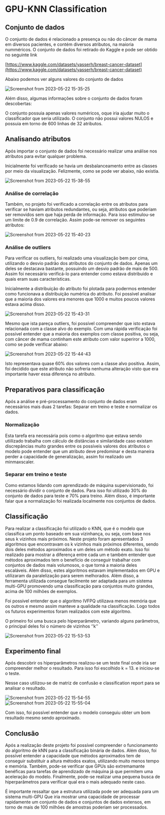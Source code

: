 # GPU-KNN Classification



## Conjunto de dados

O conjunto de dados é relacionado a presença ou não do câncer de mama em diversos pacientes, e contém diversos atributos, na maioria numméricos. O conjunto de dados foi retirado do Kaggle e pode ser obtido no seguinte link

[https://www.kaggle.com/datasets/yasserh/breast-cancer-dataset](https://www.kaggle.com/datasets/yasserh/breast-cancer-dataset)

Abaixo podemos ver alguns valores do conjunto de dados


![Screenshot from 2023-05-22 15-35-25](https://github.com/gorlando04/GPU-KNN-Classification/assets/91696970/65ac9d28-037b-4b6e-bd05-eea01872cb87)



Além disso, algumas informações sobre o conjunto de dados foram descobertas:

O conjunto possuia apenas valores numéricos, oque iria ajudar muito o classificador que seria utilizado. O conjunto não possui valores NULOS e possuia em torno de 600 linhas de 32 atributos.

## Analisando atributos

Após importar o conjunto de dados foi necessário realizar uma análise nos atributos para evitar qualquer problema.

Inicialmente foi verificado se havia um desbalanceamento entre as classes por meio da visualização. Felizmente, como se pode ver abaixo, não existia.

![Screenshot from 2023-05-22 15-38-55](https://github.com/gorlando04/GPU-KNN-Classification/assets/91696970/bb825c06-2454-44cf-98f3-f2c0f07ea215)


### Análise de correlação

Também, no projeto foi verificado a correlação entre os atributos para verificar se haviam atributos redundantes, ou seja, atributos que poderiam ser removidos sem que haja perda de informação. Para isso estimulou-se um limite de 0.9 de correlação. Assim pode-se remover os seguintes atributos:

![Screenshot from 2023-05-22 15-40-23](https://github.com/gorlando04/GPU-KNN-Classification/assets/91696970/bc837410-ded5-4ca0-a80f-db8687d3aa64)



### Análise de outliers

Para verificar os outliers, foi realizado uma visualização bem por cima, utilizando o desvio padrão dos atributos do conjunto de dados. Apenas um deles se destacava bastante, possuindo um desvio padrão de mais de 500. Assim foi necessário verificá-lo para entender como estava distribuido e quais eram suas características.

Inicialmente a distribuição do atributo foi plotada para podermos entender como funcionava a distribuição numérica do atributo. Foi possível analisar que a maioria dos valores era menores que 1000 e muitos poucos valores estava acima disso.

![Screenshot from 2023-05-22 15-43-31](https://github.com/gorlando04/GPU-KNN-Classification/assets/91696970/a1a9866a-8c2c-4526-82ee-9f7e0e381822)



Mesmo que ista pareça outliers, foi possível compreender que isto estava relacionada com a classe alvo do exemplo. Com uma rápida verificação foi possível entender que a maioria dos exemplos com classe positiva, ou seja, com câncer de mama continham este atributo com valor superiror a 1000, como se pode verificar abaixo:

![Screenshot from 2023-05-22 15-44-43](https://github.com/gorlando04/GPU-KNN-Classification/assets/91696970/5bf46810-5293-47c4-9166-5ccacc7dcbb5)


Isto representava quase 60% dos valores com a classe alvo positiva. Assim, foi decidido que este atributo não sofreria nenhuma alteração visto que era importante haver essa diferença no atributo.

## Preparativos para classificação

Após a análise e pré-processamento do conjunto de dados eram necessários mais duas 2 tarefas: Separar em treino e teste e normalizar os dados.

### Normalização

Esta tarefa era necessária pois como o algoritmo que estava sendo utiilizado trabalha com cálculo de distâncias e similaridade caso existam discrepâncias muito grandes entre os possíveis valores dos atributos o modelo pode entender que um atributo deve predominar e desta maneira perder a capacidade de generalização, assim foi realizado um minmaxscaler.

### Separar em treino e teste

Como estamos lidando com aprendizado de máquina supervisionado, foi necessário dividir o conjunto de dados. Para isso foi utilizado 30% do conjunto de dados para teste e 70% para treino. Além disso, é importante falar que a normalização foi realizada localmente nos conjuntos de dados.

## Classificação

Para realizar a classificação foi utilizado o KNN, que é o modelo que classifica um ponto baseado em sua vizinhança, ou seja, com base nos seus k vizinhos mais próximos. Neste projeto foram apresentados 3 algoritmos que encontravam os k vizinhos mais próximos diferentes, sendo dois deles métodos aproximados e um deles um método exato. Isso foi realizado para mostrar a diferença entre cada um e também entender que métodos aproximados tem o benefício de conseguir trabalhar com conjuntos de dados mais volumosos, o que torná a maioria deles escaláveis. Além disso, estes algoritmos estavam implementados em GPU e utilizaram da paralelização para serem melhorados. Além disso, a ferramenta utilizada consegue facilmente ser adaptada para um sistema multi-GPU promovendo uma classificação para conjuntos muito grandes, acima de 100 milhões de exemplos.

Foi possível entender que o algoritmo IVFPQ utilizava menos memória que os outros e mesmo assim manteve a qualidade na classificação. Logo todos os futuros experimentos foram realizados com este algoritmo.

O primeiro foi uma busca pelo hiperparâmetro, variando alguns parâmetros, o principal deles foi o número de vizinhos ‘’k’’

![Screenshot from 2023-05-22 15-53-53](https://github.com/gorlando04/GPU-KNN-Classification/assets/91696970/a4802495-1fcf-4772-a784-d9c445b2bece)


## Experimento final

Após descobrir os hiperparâmetros realizou-se um teste final onde iria ser compreender melhor o resultado. Para isso foi escolhido k = 13. e iniciou-se o teste.

Nesse caso utilizou-se de matriz de confusão e classification report para se analisar o resultado.

![Screenshot from 2023-05-22 15-54-55](https://github.com/gorlando04/GPU-KNN-Classification/assets/91696970/092e721b-731e-499e-8fb3-06918df43b18)
![Screenshot from 2023-05-22 15-55-04](https://github.com/gorlando04/GPU-KNN-Classification/assets/91696970/9776ecb9-2ced-4c76-bac0-ff032c4507b7)


Com isso, foi possível entender que o modelo conseguiu obter um bom resultado mesmo sendo aproximado. 

## Conclusão

Após a realização deste projeto foi possível compreender o funcionamento do algoritmo de kNN para a classificação binária de dados. Além disso, foi possível entender a capacidade que métodos aproximados tem de conseguir substituir a altura métodos exatos, utilizando muito menos tempo e memória. Também, pode-se verificar que GPUs são extremamante benéficas para tarefas de aprendizado de máquina já que permitem uma aceleração do modelo. Finalmente, pode-se realizar uma pequena busca de hiperparâmetros para verificar qual era o mais adequado neste caso.

É importante ressaltar que a estrutura utilizada pode ser adequada para um sistema multi-GPU Que iria mostrar uma capacidade de processar rapidamente um conjunto de dados e conjuntos de dados extensos, em torno de mais de 100 milhões de amostras poderiam ser processados.
